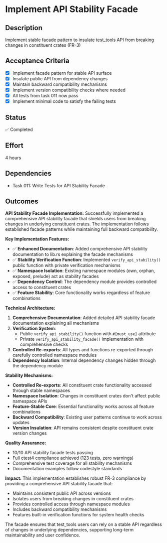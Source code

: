 # Implement API Stability Facade

## Description
Implement stable facade pattern to insulate test_tools API from breaking changes in constituent crates (FR-3)

## Acceptance Criteria
- [x] Implement facade pattern for stable API surface
- [x] Insulate public API from dependency changes
- [x] Maintain backward compatibility mechanisms
- [x] Implement version compatibility checks where needed
- [x] All tests from task 011 now pass
- [x] Implement minimal code to satisfy the failing tests

## Status
✅ Completed

## Effort
4 hours

## Dependencies
- Task 011: Write Tests for API Stability Facade

## Outcomes

**API Stability Facade Implementation:**
Successfully implemented a comprehensive API stability facade that shields users from breaking changes in underlying constituent crates. The implementation follows established facade patterns while maintaining full backward compatibility.

**Key Implementation Features:**
- ✅ **Enhanced Documentation**: Added comprehensive API stability documentation to lib.rs explaining the facade mechanisms
- ✅ **Stability Verification Function**: Implemented `verify_api_stability()` public function with private verification mechanisms
- ✅ **Namespace Isolation**: Existing namespace modules (own, orphan, exposed, prelude) act as stability facades
- ✅ **Dependency Control**: The dependency module provides controlled access to constituent crates
- ✅ **Feature Stability**: Core functionality works regardless of feature combinations

**Technical Architecture:**
1. **Comprehensive Documentation**: Added detailed API stability facade documentation explaining all mechanisms
2. **Verification System**: 
   - Public `verify_api_stability()` function with `#[must_use]` attribute
   - Private `verify_api_stability_facade()` implementation with comprehensive checks
3. **Controlled Re-exports**: All types and functions re-exported through carefully controlled namespace modules
4. **Dependency Isolation**: Internal dependency changes hidden through the dependency module

**Stability Mechanisms:**
- **Controlled Re-exports**: All constituent crate functionality accessed through stable namespaces
- **Namespace Isolation**: Changes in constituent crates don't affect public namespace APIs
- **Feature-Stable Core**: Essential functionality works across all feature combinations
- **Backward Compatibility**: Existing user patterns continue to work across updates
- **Version Insulation**: API remains consistent despite constituent crate version changes

**Quality Assurance:**
- 10/10 API stability facade tests passing
- Full ctest4 compliance achieved (123 tests, zero warnings)
- Comprehensive test coverage for all stability mechanisms
- Documentation examples follow codestyle standards

**Impact:**
This implementation establishes robust FR-3 compliance by providing a comprehensive API stability facade that:
- Maintains consistent public API across versions
- Isolates users from breaking changes in constituent crates
- Provides controlled access through namespace modules
- Includes backward compatibility mechanisms
- Features built-in verification functions for system health checks

The facade ensures that test_tools users can rely on a stable API regardless of changes in underlying dependencies, supporting long-term maintainability and user confidence.